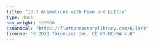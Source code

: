 ```yaml
---
title: "13.3 Animations with Rive and Lottie"
type: docs
nav_weight: 133000
canonical: "https://fluttermasterylibrary.com/6/13/3"
license: "© 2023 Tokenizer Inc. CC BY-NC-SA 4.0"
---
```


